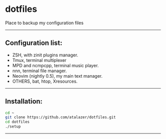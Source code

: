 # dotfiles
Place to backup my configuration files

***
## Configuration list:
- ZSH, with zinit plugins manager.
- Tmux, terminal multiplexer
- MPD and ncmpcpp, terminal music player.
- nnn, terminal file manager.
- Neovim (nightly 0.5), my main text manager.
- OTHERS, bat, htop, Xresources.

***
## Installation:
```bash
cd ~
git clone https://github.com/atalazer/dotfiles.git
cd dotfiles
./setup
```
***
